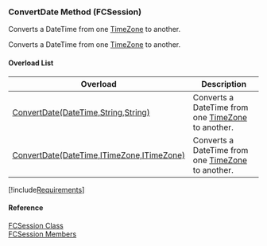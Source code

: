 ﻿### ConvertDate Method (FCSession)

Converts a DateTime from one [TimeZone](fcSDK~FChoice.Foundation.DataObjects.ITimeZone.md) to another.

Converts a DateTime from one [TimeZone](fcSDK~FChoice.Foundation.DataObjects.ITimeZone.md) to another.

#### Overload List

| Overload | Description |
| --- | --- |
| [ConvertDate(DateTime,String,String)](fcSDK~FChoice.Foundation.FCSession~ConvertDate(DateTime,String,String).md) | Converts a DateTime from one [TimeZone](fcSDK~FChoice.Foundation.DataObjects.ITimeZone.md) to another.   |
| [ConvertDate(DateTime,ITimeZone,ITimeZone)](fcSDK~FChoice.Foundation.FCSession~ConvertDate(DateTime,ITimeZone,ITimeZone).md) | Converts a DateTime from one [TimeZone](fcSDK~FChoice.Foundation.DataObjects.ITimeZone.md) to another.   |

[!include[Requirements](../partials/requirements.md)]



#### Reference

[FCSession Class](fcSDK~FChoice.Foundation.FCSession.md)  
[FCSession Members](fcSDK~FChoice.Foundation.FCSession_members.md)